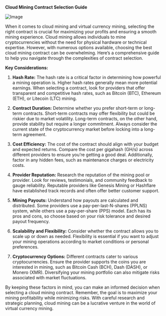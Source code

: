 **Cloud Mining Contract Selection Guide**

![Image](https://github.com/user-attachments/assets/31692037-0104-4703-abd1-696b6a7dd41b)

When it comes to cloud mining and virtual currency mining, selecting the right contract is crucial for maximizing your profits and ensuring a smooth mining experience. Cloud mining allows individuals to mine cryptocurrencies without the need for physical hardware or technical expertise. However, with numerous options available, choosing the best cloud mining contract can be overwhelming. Here’s a comprehensive guide to help you navigate through the complexities of contract selection.

**Key Considerations:**

1. **Hash Rate:** The hash rate is a critical factor in determining how powerful a mining operation is. Higher hash rates generally mean more potential earnings. When selecting a contract, look for providers that offer transparent and competitive hash rates, such as Bitcoin (BTC), Ethereum (ETH), or Litecoin (LTC) mining.

2. **Contract Duration:** Determine whether you prefer short-term or long-term contracts. Short-term contracts may offer flexibility but could be riskier due to market volatility. Long-term contracts, on the other hand, provide stability but require a longer commitment. Always consider the current state of the cryptocurrency market before locking into a long-term agreement.

3. **Cost Efficiency:** The cost of the contract should align with your budget and expected returns. Compare the cost per gigahash (GH/s) across different providers to ensure you’re getting a good deal. Additionally, factor in any hidden fees, such as maintenance charges or electricity costs.

4. **Provider Reputation:** Research the reputation of the mining pool or provider. Look for reviews, testimonials, and community feedback to gauge reliability. Reputable providers like Genesis Mining or Hashflare have established track records and often offer better customer support.

5. **Mining Payouts:** Understand how payouts are calculated and distributed. Some providers use a pay-per-last-N-shares (PPLNS) system, while others use a pay-per-share (PPS) model. Each has its pros and cons, so choose based on your risk tolerance and desired payout frequency.

6. **Scalability and Flexibility:** Consider whether the contract allows you to scale up or down as needed. Flexibility is essential if you want to adjust your mining operations according to market conditions or personal preferences.

7. **Cryptocurrency Options:** Different contracts cater to various cryptocurrencies. Ensure the provider supports the coins you are interested in mining, such as Bitcoin Cash (BCH), Dash (DASH), or Monero (XMR). Diversifying your mining portfolio can also mitigate risks associated with market fluctuations.

By keeping these factors in mind, you can make an informed decision when selecting a cloud mining contract. Remember, the goal is to maximize your mining profitability while minimizing risks. With careful research and strategic planning, cloud mining can be a lucrative venture in the world of virtual currency mining.